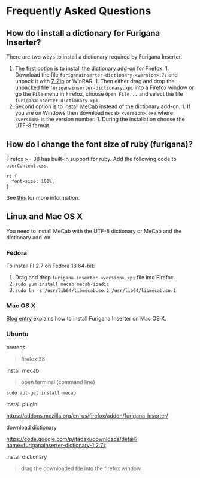 # Frequently Asked Questions #

## How do I install a dictionary for Furigana Inserter? ##
There are two ways to install a dictionary required by Furigana Inserter.
  1. The first option is to install the dictionary add-on for Firefox.
    1. Download the file `furiganainserter-dictionary-<version>.7z` and unpack it with [7-Zip](http://www.7-zip.org) or WinRAR.
    1. Then either drag and drop the unpacked file `furiganainserter-dictionary.xpi` into a Firefox window or go the `File` menu in Firefox, choose `Open File...` and select the file `furiganainserter-dictionary.xpi`.
  1. Second option is to install [MeCab](http://code.google.com/p/mecab/downloads/list) instead of the dictionary add-on.
    1. If you are on Windows then download `mecab-<version>.exe` where `<version>` is the version number.
    1. During the installation choose the UTF-8 format.

## How do I change the font size of ruby (furigana)? ##
Firefox >= 38 has built-in support for ruby. Add the following code to `userContent.css`:
```
rt {
  font-size: 100%;
}
```

See [this](http://superuser.com/questions/318912/how-to-override-the-css-of-a-site-in-firefox-with-usercontent-css) for more information.

## Linux and Mac OS X ##
You need to install MeCab with the UTF-8 dictionary or MeCab and the dictionary add-on.

### Fedora ###
To install FI 2.7 on Fedora 18 64-bit:
  1. Drag and drop `furigana-inserter-<version>.xpi` file into Firefox.
  1. `sudo yum install mecab mecab-ipadic`
  1. `sudo ln -s /usr/lib64/libmecab.so.2 /usr/lib64/libmecab.so.1`

### Mac OS X ###

[Blog entry](http://akitaonrails.com/2012/05/08/off-topic-reading-with-subtitles-over-kanjis-in-japanese-webpages) explains how to install Furigana Inserter on Mac OS X.

### Ubuntu ###
prereqs

> firefox 38

install mecab

> open terminal (command line)
```
sudo apt-get install mecab
```
install plugin

https://addons.mozilla.org/en-us/firefox/addon/furigana-inserter/

download dictionary

https://code.google.com/p/itadaki/downloads/detail?name=furiganainserter-dictionary-1.2.7z

install dictionary

> drag the downloaded file into the firefox window